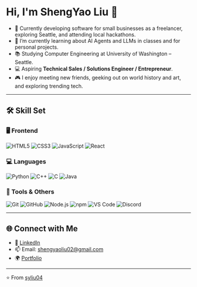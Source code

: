 # Hi, I'm ShengYao Liu 👋

- 🔭 Currently developing software for small businesses as a freelancer, exploring Seattle, and attending local hackathons.
- 🌱 I’m currently learning about AI Agents and LLMs in classes and for personal projects.
- 📚 Studying Computer Engineering at University of Washington – Seattle.
- 💻 Aspiring **Technical Sales / Solutions Engineer / Entrepreneur**.
- 🎮 I enjoy meeting new friends, geeking out on world history and art, and exploring trending tech.

---

## 🛠️ Skill Set

### 🖥️ Frontend
![HTML5](https://img.shields.io/badge/HTML5-E34F26?logo=html5&logoColor=white)
![CSS3](https://img.shields.io/badge/CSS3-1572B6?logo=css3&logoColor=white)
![JavaScript](https://img.shields.io/badge/JavaScript-F7DF1E?logo=javascript&logoColor=black)
![React](https://img.shields.io/badge/React-61DAFB?logo=react&logoColor=black)

### 💻 Languages
![Python](https://img.shields.io/badge/Python-3776AB?logo=python&logoColor=white)
![C++](https://img.shields.io/badge/C++-00599C?logo=cplusplus&logoColor=white)
![C](https://img.shields.io/badge/C-A8B9CC?logo=c&logoColor=black)
![Java](https://img.shields.io/badge/Java-007396?logo=java&logoColor=white)

### 🧰 Tools & Others
![Git](https://img.shields.io/badge/Git-F05032?logo=git&logoColor=white)
![GitHub](https://img.shields.io/badge/GitHub-181717?logo=github&logoColor=white)
![Node.js](https://img.shields.io/badge/Node.js-339933?logo=node.js&logoColor=white)
![npm](https://img.shields.io/badge/npm-CB3837?logo=npm&logoColor=white)
![VS Code](https://img.shields.io/badge/VS%20Code-007ACC?logo=visual-studio-code&logoColor=white)
![Discord](https://img.shields.io/badge/Discord-5865F2?logo=discord&logoColor=white)

---

## 🌐 Connect with Me

- 💼 [LinkedIn](https://www.linkedin.com/in/yourprofile/)
- 📫 Email: [shengyaoliu02@gmail.com](mailto:shengyaoliu02@gmail.com)
- 🌍 [Portfolio](https://your-portfolio-site.com)

---

⭐️ From [syliu04](https://github.com/syliu04)

